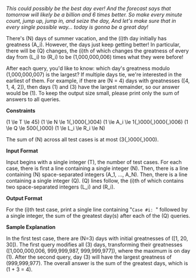 *This could possibly be the best day ever!
And the forecast says that tomorrow will likely be a billion and 6 times better.
So make every minute count, jump up, jump in, and seize the day,
And let's make sure that in every single possible way… today is gonna be a great day!*

There's \(N\) days of summer vacation, and the \(i\)th day initially has greatness \(A_i\). However, the days just keep getting better! In particular, there will be \(Q\) changes, the \(i\)th of which changes the greatness of every day from \(L_i\) to \(R_i\) to be \(1\,000\,000\,006\) times what they were before!

After each query, you'd like to know: which day's greatness modulo \(1\,000\,000\,007\) is the largest? If multiple days tie, we're interested in the earliest of them. For example, if there are \(N = 4\) days with greatnesses \([4, 1, 4, 2]\), then days \(1\) and \(3\) have the largest remainder, so our answer would be \(1\). To keep the output size small, please print only the sum of answers to all queries.

**Constraints**

\(1 \le T \le 45\)
\(1 \le N \le 1{,}000{,}004\)
\(1 \le A_i \le 1{,}000{,}000{,}006\)
\(1 \le Q \le 500{,}000\)
\(1 \le L_i \le R_i \le N\)

The sum of \(N\) across all test cases is at most \(3{,}000{,}000\).

**Input Format**

Input begins with a single integer \(T\), the number of test cases. For each case, there is first a line containing a single integer \(N\). Then, there is a line containing \(N\) space-separated integers \(A_1, ..., A_N\). Then, there is a line containing a single integer \(Q\). \(Q\) lines follow, the \(i\)th of which contains two space-separated integers \(L_i\) and \(R_i\).

**Output Format**

For the \(i\)th test case, print a single line containing "`Case #i: `" followed by a single integer, the sum of the greatest day(s) after each of the \(Q\) queries.

**Sample Explanation**

In the first test case, there are \(N=3\) days with initial greatnesses of \([1, 20, 30]\). The first query modifies all \(3\) days, transforming their greatnesses \([1\,000\,000\,006, 999\,999\,987, 999\,999\,977]\), where the maximum is on day \(1\). After the second query, day \(3\) will have the largest greatness of \(999\,999\,977\). The overall answer is the sum of the greatest days, which is \(1 + 3 = 4\).

